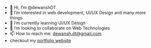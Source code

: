 - 👋 Hi, I’m @dewanshDT
- 👀 I’m interested in web development, UI/UX Design and many more things
- 🌱 I’m currently learning UI/UX Design
- 💞️ I’m looking to collaborate on Web Technologies
- 📫 How to reach me: dewansh.dt@gmail.com
- checkout my <a href="http://dewanshthakur.herokuapp.com/" target="_blank">portfolio website</a>

<!---
dewanshDT/dewanshDT is a ✨ special ✨ repository because its `README.md` (this file) appears on your GitHub profile.
You can click the Preview link to take a look at your changes.
--->
